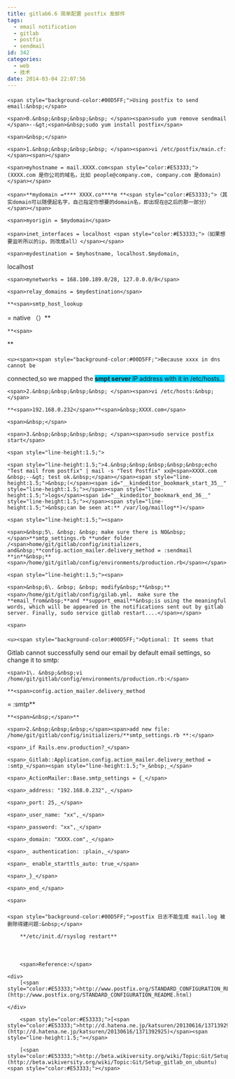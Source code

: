 ```yaml
---
title: gitlab6.6 简单配置 postfix 发邮件
tags:
  - email notification
  - gitlab
  - postfix
  - sendmail
id: 342
categories:
  - web
  - 技术
date: 2014-03-04 22:07:56
---
```


#### 
	<span style="background-color:#00D5FF;">Using postfix to send email:&nbsp;</span> 

	<span>0.&nbsp;&nbsp;&nbsp;&nbsp; </span><span>sudo yum remove sendmail </span>--&gt;<span>&nbsp;sudo yum install postfix</span> 

	<span>&nbsp;</span> 

	<span>1.&nbsp;&nbsp;&nbsp;&nbsp; </span><span>vi /etc/postfix/main.cf:</span><span></span> 

	<span>myhostname = mail.XXXX.com<span style="color:#E53333;"> (XXXX.com 是你公司的域名，比如 people@company.com, company.com 是domain)</span></span> 

	<span>**mydomain =**** XXXX.co****m **<span style="color:#E53333;">（其实domain可以随便起名字，自己指定你想要的domain名，即出现在@之后的那一部分）</span></span> 

	<span>myorigin = $mydomain</span> 

	<span>inet_interfaces = localhost <span style="color:#E53333;">（如果想要监听所以的ip，则改成all）</span></span> 

	<span>mydestination = $myhostname, localhost.$mydomain,
localhost</span> 

	<span>mynetworks = 168.100.189.0/28, 127.0.0.0/8</span> 

	<span>relay_domains = $mydestination</span> 

	**<span>smtp_host_lookup
= native （）</span>** 

	**<span>

</span>** 

#### 
	<u><span><span style="background-color:#00D5FF;">Because xxxx in dns cannot be
connected,so we mapped the </span>**<span style="background-color:#00D5FF;">smpt server </span>**<span style="background-color:#00D5FF;">IP address with it in /etc/hosts…</span></span></u> 

	<span>2.&nbsp;&nbsp;&nbsp;&nbsp; </span><span>vi /etc/hosts:&nbsp;</span> 

	**<span>192.168.0.232</span>**<span>&nbsp;XXXX.com</span> 

	<span>&nbsp;</span> 

	<span>3.&nbsp;&nbsp;&nbsp;&nbsp; </span><span>sudo service postfix start</span> 

	<span style="line-height:1.5;">

</span> 

	<span style="line-height:1.5;">4.&nbsp;&nbsp;&nbsp;&nbsp;&nbsp;echo "Test mail from postfix" | mail -s "Test Postfix" xx@<span>XXXX.com &nbsp;--&gt; test ok.&nbsp;</span></span><span style="line-height:1.5;">&nbsp;(</span><span id="__kindeditor_bookmark_start_35__" style="line-height:1.5;"></span><span style="line-height:1.5;">logs</span><span id="__kindeditor_bookmark_end_36__" style="line-height:1.5;"></span><span style="line-height:1.5;">&nbsp;can be seen at:** /var/log/maillog**)</span> 

	<span style="line-height:1.5;"><span>

</span></span> 

	<span>&nbsp;5\. &nbsp; &nbsp; make sure there is NO&nbsp;</span>**smtp_settings.rb **under folder /<span>home/git/gitlab/config/initializers, and&nbsp;**config.action_mailer.delivery_method = :sendmail **in**&nbsp;**<span>/home/git/gitlab/config/environments/production.rb</span></span> 

	<span style="line-height:1.5;"><span>

</span></span> 

	<span>&nbsp;6\. &nbsp; &nbsp; modify&nbsp;**&nbsp;**<span>/home/git/gitlab/config/gilab.yml， make sure the **email_from&nbsp;**and **support_email**&nbsp;is using the meaningful words, which will be appeared in the notifications sent out by gitlab server. Finally, sudo service gitlab restart....</span></span> 

	<span>

</span> 

#### 
	<u><span style="background-color:#00D5FF;">Optional: It seems that
Gitlab cannot successfully send our email by default email settings, so change
it to smtp:</span></u> 

	<span>1\. &nbsp;&nbsp;vi /home/git/gitlab/config/environments/production.rb:</span> 

	**<span>config.action_mailer.delivery_method
= :smtp</span>** 

	**<span>&nbsp;</span>** 

	<span>2.&nbsp;&nbsp;&nbsp;</span><span>add new file: /home/git/gitlab/config/initializers/**smtp_settings.rb **:</span> 

	<span>_if Rails.env.production?_</span> 

	<span>_Gitlab::Application.config.action_mailer.delivery_method = :smtp_</span><span style="line-height:1.5;">_&nbsp;_</span> 

	<span>_ActionMailer::Base.smtp_settings = {_</span> 

	<span>_address: "192.168.0.232",_</span> 

	<span>_port: 25,_</span> 

	<span>_user_name: "xx",_</span> 

	<span>_password: "xx",_</span> 

	<span>_domain: "XXXX.com",_</span> 

	<span>_ authentication: :plain,_</span> 

	<span>_ enable_starttls_auto: true_</span> 

	<span>_}_</span> 

	<span>_end_</span> 

	<span>

</span> 

#### 
	<span style="background-color:#00D5FF;">postfix 日志不能生成 mail.log 被删除得建问题:&nbsp;</span> 

		**/etc/init.d/rsyslog restart** 

&nbsp;

#### 
		<span>Reference:</span> 

	<div>
		[<span style="color:#E53333;">http://www.postfix.org/STANDARD_CONFIGURATION_README.html</span>](http://www.postfix.org/STANDARD_CONFIGURATION_README.html)

	</div>

		<span style="color:#E53333;">[<span style="color:#E53333;">http://d.hatena.ne.jp/katsuren/20130616/1371392925</span>](http://d.hatena.ne.jp/katsuren/20130616/1371392925)</span><span style="line-height:1.5;"></span> 

		[<span style="color:#E53333;">http://beta.wikiversity.org/wiki/Topic:Git/Setup_gitlab_on_ubuntu</span>](http://beta.wikiversity.org/wiki/Topic:Git/Setup_gitlab_on_ubuntu)<span style="color:#E53333;"></span> 

&nbsp;</span> 
</h4>